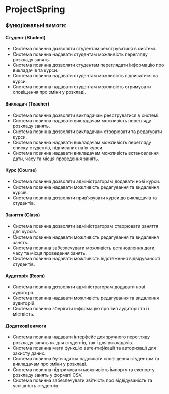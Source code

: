 # ProjectSpring
### Функціональні вимоги:

#### Студент (Student)

- Система повинна дозволяти студентам реєструватися в системі.
- Система повинна надавати студентам можливість перегляду розкладу занять.
- Система повинна дозволяти студентам переглядати інформацію про викладачів та курси.
- Система повинна надавати студентам можливість підписатися на курси.
- Система повинна надавати студентам можливість отримувати сповіщення про зміни у розкладі.

#### Викладач (Teacher)

- Система повинна дозволяти викладачам реєструватися в системі.
- Система повинна надавати викладачам можливість перегляду розкладу занять.
- Система повинна дозволяти викладачам створювати та редагувати курси.
- Система повинна надавати викладачам можливість перегляду списку студентів, підписаних на їх курси.
- Система повинна надавати викладачам можливість встановлення дати, часу та місця проведення занять.

#### Курс (Course)

- Система повинна дозволяти адміністраторам додавати нові курси.
- Система повинна надавати можливість редагування та видалення курсів.
- Система повинна дозволяти прив'язувати курси до викладачів та студентів.

#### Заняття (Class)

- Система повинна дозволяти адміністраторам створювати заняття для курсів.
- Система повинна надавати можливість редагування та видалення занять.
- Система повинна забезпечувати можливість встановлення дати, часу та місця проведення занять.
- Система повинна надавати можливість відстеження відвідуваності студентів.

#### Аудиторія (Room)

- Система повинна дозволяти адміністраторам додавати нові аудиторії.
- Система повинна надавати можливість редагування та видалення аудиторій.
- Система повинна зберігати інформацію про тип аудиторії та її місткість.

#### Додаткові вимоги

- Система повинна надавати інтерфейс для зручного перегляду розкладу занять як для студентів, так і для викладачів.
- Система повинна мати функцію автентифікації та авторизації для захисту даних.
- Система повинна бути здатна надсилати сповіщення студентам та викладачам про зміни у розкладі.
- Система повинна підтримувати можливість імпорту та експорту розкладу занять у форматі CSV.
- Система повинна забезпечувати звітність про відвідуваність та успішність студентів.

